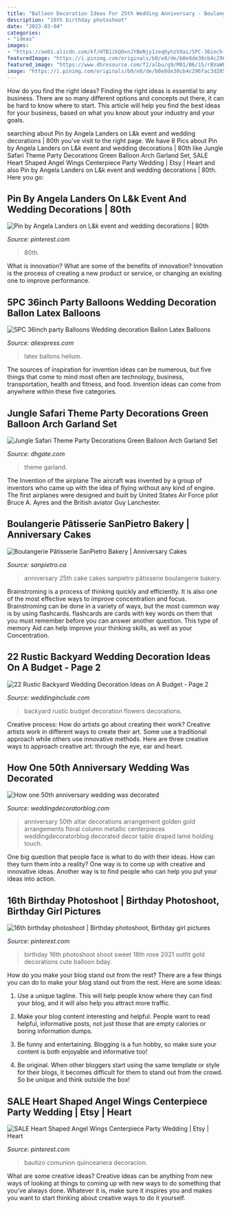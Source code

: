 ```yaml
---
title: "Balloon Decoration Ideas For 25th Wedding Anniversary - Boulangerie Pâtisserie Sanpietro Bakery"
description: "16th birthday photoshoot"
date: "2023-03-04"
categories:
- "ideas"
images:
- "https://ae01.alicdn.com/kf/HTB1ikQOvnJYBeNjy1zeq6yhzVXai/5PC-36inch-party-Balloons-Wedding-decoration-Ballon-Latex-Balloons-happy-birthday-Balloon-birthday-party-decorations-kids.jpg"
featuredImage: "https://i.pinimg.com/originals/b0/e8/de/b0e8de30cb4c296fac3d285035d865bf.jpg"
featured_image: "https://www.dhresource.com/f2/albu/g9/M01/B6/15/rBVaWF7HwV2AF5WjAAMmTGYLrI4909.jpg"
image: "https://i.pinimg.com/originals/b0/e8/de/b0e8de30cb4c296fac3d285035d865bf.jpg"
---
```



How do you find the right ideas?
Finding the right ideas is essential to any business. There are so many different options and concepts out there, it can be hard to know where to start. This article will help you find the best ideas for your business, based on what you know about your industry and your goals.

	

		
searching about Pin by Angela Landers on L&amp;k event and wedding decorations | 80th you've visit to the right page. We have 8 Pics about Pin by Angela Landers on L&amp;k event and wedding decorations | 80th like Jungle Safari Theme Party Decorations Green Balloon Arch Garland Set, SALE Heart Shaped Angel Wings Centerpiece Party Wedding | Etsy | Heart and also Pin by Angela Landers on L&amp;k event and wedding decorations | 80th. Here you go:
		
    
## Pin By Angela Landers On L&amp;k Event And Wedding Decorations | 80th

<img loading=lazy src="https://i.pinimg.com/originals/b0/e8/de/b0e8de30cb4c296fac3d285035d865bf.jpg" onerror="this.onerror=null;this.src='https://tse1.mm.bing.net/th?id=OIP.XOzjzgzYKbJqpqkoJKlLvQHaKK&amp;pid=15.1';" alt="Pin by Angela Landers on L&amp;k event and wedding decorations | 80th">

_Source: pinterest.com_

>80th. 

	

What is innovation? What are some of the benefits of innovation?
Innovation is the process of creating a new product or service, or changing an existing one to improve performance.

    
## 5PC 36inch Party Balloons Wedding Decoration Ballon Latex Balloons

<img loading=lazy src="https://ae01.alicdn.com/kf/HTB1ikQOvnJYBeNjy1zeq6yhzVXai/5PC-36inch-party-Balloons-Wedding-decoration-Ballon-Latex-Balloons-happy-birthday-Balloon-birthday-party-decorations-kids.jpg" onerror="this.onerror=null;this.src='https://tse1.mm.bing.net/th?id=OIP.BG4Q32rNlWvjEd6LbTcYDgHaHa&amp;pid=15.1';" alt="5PC 36inch party Balloons Wedding decoration Ballon Latex Balloons">

_Source: aliexpress.com_

>latex ballons helium. 

	

The sources of inspiration for invention ideas can be numerous, but five things that come to mind most often are technology, business, transportation, health and fitness, and food. Invention ideas can come from anywhere within these five categories.

    
## Jungle Safari Theme Party Decorations Green Balloon Arch Garland Set

<img loading=lazy src="https://www.dhresource.com/f2/albu/g9/M01/B6/15/rBVaWF7HwV2AF5WjAAMmTGYLrI4909.jpg" onerror="this.onerror=null;this.src='https://tse4.mm.bing.net/th?id=OIP._S6imWNIfl1QT41T7rtK9AHaHa&amp;pid=15.1';" alt="Jungle Safari Theme Party Decorations Green Balloon Arch Garland Set">

_Source: dhgate.com_

>theme garland. 

	

The Invention of the airplane
The aircraft was invented by a group of inventors who came up with the idea of flying without any kind of engine. The first airplanes were designed and built by United States Air Force pilot Bruce A. Ayres and the British aviator Guy Lanchester.

    
## Boulangerie Pâtisserie SanPietro Bakery | Anniversary Cakes

<img loading=lazy src="http://sanpietro.ca/wp-content/uploads/2014/12/cake-25th-anniversary.jpg" onerror="this.onerror=null;this.src='https://tse1.mm.bing.net/th?id=OIP.xcOiSfEr5NjHcKYSCrZSeAHaJ4&amp;pid=15.1';" alt="Boulangerie Pâtisserie SanPietro Bakery | Anniversary Cakes">

_Source: sanpietro.ca_

>anniversary 25th cake cakes sanpietro pâtisserie boulangerie bakery. 

	

Brainstroming is a process of thinking quickly and efficiently. It is also one of the most effective ways to improve concentration and focus. Brainstroming can be done in a variety of ways, but the most common way is by using flashcards. flashcards are cards with key words on them that you must remember before you can answer another question. This type of memory Aid can help improve your thinking skills, as well as your Concentration.

    
## 22 Rustic Backyard Wedding Decoration Ideas On A Budget - Page 2

<img loading=lazy src="http://www.weddinginclude.com/wp-content/uploads/2017/08/Backyard-wedding-decorations-with-flowers.jpg" onerror="this.onerror=null;this.src='https://tse4.mm.bing.net/th?id=OIP.KPyg5yXksS_7G_rROGYQZwHaHS&amp;pid=15.1';" alt="22 Rustic Backyard Wedding Decoration Ideas on A Budget - Page 2">

_Source: weddinginclude.com_

>backyard rustic budget decoration flowers decorations. 

	

Creative process: How do artists go about creating their work?
Creative artists work in different ways to create their art. Some use a traditional approach while others use innovative methods. Here are three creative ways to approach creative art: through the eye, ear and heart.

    
## How One 50th Anniversary Wedding Was Decorated

<img loading=lazy src="http://www.weddingdecoratorblog.com/wp-content/uploads/IMG_3409.jpg" onerror="this.onerror=null;this.src='https://tse2.mm.bing.net/th?id=OIP.IcuLhvTc01FvWKUZiwmlRwHaJ4&amp;pid=15.1';" alt="How one 50th anniversary wedding was decorated">

_Source: weddingdecoratorblog.com_

>anniversary 50th altar decorations arrangement golden gold arrangements floral column metallic centerpieces weddingdecoratorblog decorated decor table draped lamé holding touch. 

	

One big question that people face is what to do with their ideas. How can they turn them into a reality? One way is to come up with creative and innovative ideas. Another way is to find people who can help you put your ideas into action.

    
## 16th Birthday Photoshoot | Birthday Photoshoot, Birthday Girl Pictures

<img loading=lazy src="https://i.pinimg.com/736x/3c/24/1e/3c241e948b41a762cfedccb1187ef4a9.jpg" onerror="this.onerror=null;this.src='https://tse2.mm.bing.net/th?id=OIP.MFm4vQ_vPNdWBz7dzqwH8wHaKv&amp;pid=15.1';" alt="16th birthday photoshoot | Birthday photoshoot, Birthday girl pictures">

_Source: pinterest.com_

>birthday 16th photoshoot shoot sweet 18th rose 2021 outfit gold decorations cute balloon bday. 

	

How do you make your blog stand out from the rest?
There are a few things you can do to make your blog stand out from the rest. Here are some ideas: 
1. Use a unique tagline. This will help people know where they can find your blog, and it will also help you attract more traffic.

2. Make your blog content interesting and helpful. People want to read helpful, informative posts, not just those that are empty calories or boring information dumps.

3. Be funny and entertaining. Blogging is a fun hobby, so make sure your content is both enjoyable and informative too!

4. Be original. When other bloggers start using the same template or style for their blogs, it becomes difficult for them to stand out from the crowd. So be unique and think outside the box!


    
## SALE Heart Shaped Angel Wings Centerpiece Party Wedding | Etsy | Heart

<img loading=lazy src="https://i.pinimg.com/originals/60/17/17/6017174941709a2f6dc12871f7552fef.jpg" onerror="this.onerror=null;this.src='https://tse1.mm.bing.net/th?id=OIP.lngP-Re5WI1utkbjc9upCQHaJ4&amp;pid=15.1';" alt="SALE Heart Shaped Angel Wings Centerpiece Party Wedding | Etsy | Heart">

_Source: pinterest.com_

>bautizo comunion quinceanera decoracion. 

	

What are some creative ideas?
Creative ideas can be anything from new ways of looking at things to coming up with new ways to do something that you’ve always done. Whatever it is, make sure it inspires you and makes you want to start thinking about creative ways to do it yourself.


